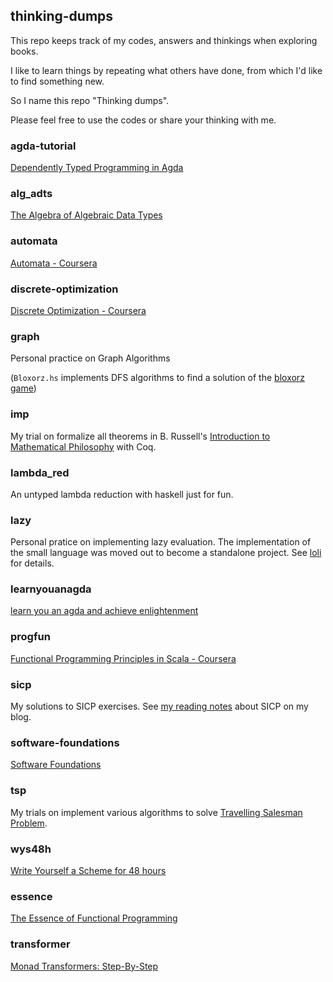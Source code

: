 ## thinking-dumps

This repo keeps track of my codes, answers and thinkings when exploring books.

I like to learn things by repeating what others have done, from which I'd like to find something new.

So I name this repo "Thinking dumps".

Please feel free to use the codes or share your thinking with me.


### agda-tutorial

[Dependently Typed Programming in Agda](http://www.cse.chalmers.se/~ulfn/papers/afp08/tutorial.pdf)

### alg_adts

[The Algebra of Algebraic Data Types](https://chris-taylor.github.io/blog/2013/02/10/the-algebra-of-algebraic-data-types/)

### automata

[Automata - Coursera](https://class.coursera.org/automata-003)

### discrete-optimization

[Discrete Optimization - Coursera](https://www.coursera.org/course/optimization)

### graph

Personal practice on Graph Algorithms

(`Bloxorz.hs` implements DFS algorithms to find a solution of the
[bloxorz game](http://www.coolmath-games.com/0-bloxorz/index.html))

### imp

My trial on formalize all theorems in B. Russell's
[Introduction to Mathematical Philosophy](http://people.umass.edu/klement/imp/imp.html)
with Coq.

### lambda_red

An untyped lambda reduction with haskell just for fun.

### lazy

Personal pratice on implementing lazy evaluation. The implementation
of the small language was moved out to become a standalone
project. See [loli](https://github.com/shouya/loli) for details.

### learnyouanagda

[learn you an agda and achieve enlightenment](http://learnyouanagda.liamoc.net/)

### progfun

[Functional Programming Principles in Scala - Coursera](https://class.coursera.org/progfun-005/class)

### sicp

My solutions to SICP exercises. See
[my reading notes](https://shouya.github.com/page/sicp-notes/) about
SICP on my blog.

### software-foundations

[Software Foundations](http://www.cis.upenn.edu/~bcpierce/sf/current/)

### tsp

My trials on implement various algorithms to solve
[Travelling Salesman Problem](http://en.wikipedia.org/wiki/Travelling_salesman_problem).

### wys48h

[Write Yourself a Scheme for 48 hours](http://en.wikibooks.org/wiki/Write_Yourself_a_Scheme_in_48_Hours)

### essence

[The Essence of Functional Programming](http://www.eliza.ch/doc/wadler92essence_of_FP.pdf)

### transformer

[Monad Transformers: Step-By-Step](http://www.cs.virginia.edu/~wh5a/personal/Transformers.pdf)
